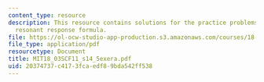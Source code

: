 ```yaml
---
content_type: resource
description: This resource contains solutions for the practice problems related to
  resonant response formula.
file: https://ol-ocw-studio-app-production.s3.amazonaws.com/courses/18-03sc-differential-equations-fall-2011/20374737c4173fcaedf89bda542ff538_MIT18_03SCF11_s14_5exera.pdf
file_type: application/pdf
resourcetype: Document
title: MIT18_03SCF11_s14_5exera.pdf
uid: 20374737-c417-3fca-edf8-9bda542ff538
---
```

